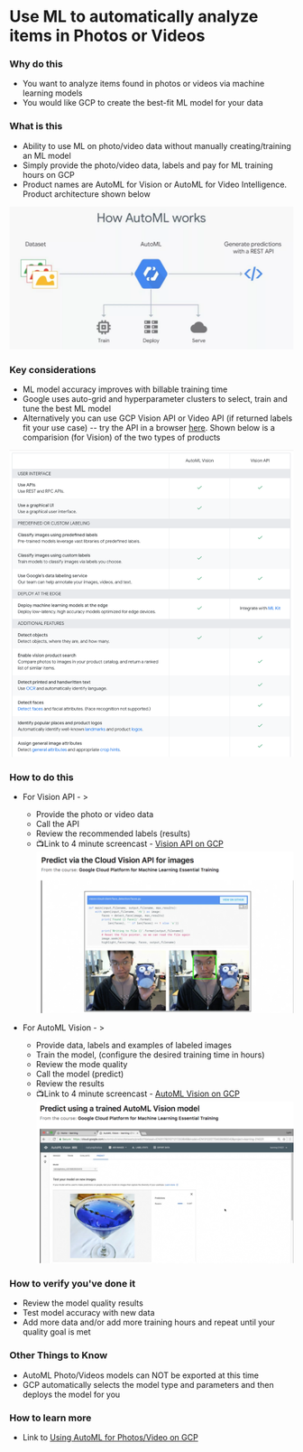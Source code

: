 # Use ML to automatically analyze items in Photos or Videos

### Why do this
 - You want to analyze items found in photos or videos via machine learning models
 - You would like GCP to create the best-fit ML model for your data

### What is this
 - Ability to use ML on photo/video data without manually creating/training an ML model
 - Simply provide the photo/video data, labels and pay for ML training hours on GCP
 - Product names are AutoML for Vision or AutoML for Video Intelligence. Product architecture shown below

 [![auto-ml-arch](/images/auto-ml-arch.png)]() 

### Key considerations
 - ML model accuracy improves with billable training time
 - Google uses auto-grid and hyperparameter clusters to select, train and tune the best ML model 
 - Alternatively you can use GCP Vision API or Video API (if returned labels fit your use case)
 -- try the API in a browser [here](https://cloud.google.com/vision/).  Shown below is a comparision (for Vision) of the two types of products

[![automl](/images/automl.png)]() 

### How to do this
 - For Vision API - >
    - Provide the photo or video data
    - Call the API
    - Review the recommended labels (results)
    - 📺Link to 4 minute screencast - [Vision API on GCP](https://www.linkedin.com/learning/google-cloud-platform-for-machine-learning-essential-training/predict-via-the-cloud-vision-api-for-images)
[![automl-vision-api](/images/automl-vision-api.png)](https://www.linkedin.com/learning/google-cloud-platform-for-machine-learning-essential-training/predict-via-the-cloud-vision-api-for-images) 


 - For AutoML Vision - > 
    - Provide data, labels and examples of labeled images
    - Train the model, (configure the desired training time in hours)
    - Review the mode quality
    - Call the model (predict)
    - Review the results
    - 📺Link to 4 minute screencast - [AutoML Vision on GCP](https://www.linkedin.com/learning/google-cloud-platform-for-machine-learning-essential-training/predict-using-a-trained-automl-vision-model)
[![automl-predict](/images/automl-predict.png)](https://www.linkedin.com/learning/google-cloud-platform-for-machine-learning-essential-training/predict-using-a-trained-automl-vision-model) 



### How to verify you've done it
 - Review the model quality results
 - Test model accuracy with new data
 - Add more data and/or add more training hours and repeat until your quality goal is met

### Other Things to Know
 - AutoML Photo/Videos models can NOT be exported at this time
 - GCP automatically selects the model type and parameters and then deploys the model for you

### How to learn more
 - Link to [Using AutoML for Photos/Video on GCP](https://cloud.google.com/automl/)